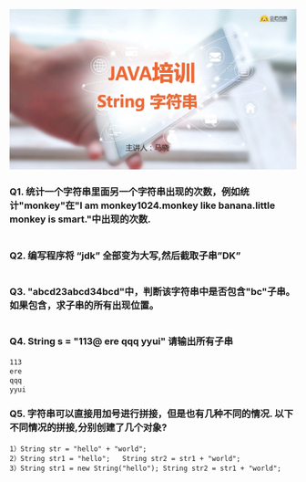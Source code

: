 ![String](https://github.com/kaen98/QmaiJavaHomework/blob/master/images/c7.png)

### Q1.  统计一个字符串里面另一个字符串出现的次数，例如统计"monkey"在"I am monkey1024.monkey like banana.little monkey is smart."中出现的次数.
```java

```
### Q2.  编写程序将 “jdk” 全部变为大写,然后截取子串”DK” 
```java

```
### Q3. "abcd23abcd34bcd"中，判断该字符串中是否包含"bc"子串。如果包含，求子串的所有出现位置。
```java

```
### Q4. String s = "113@ ere qqq yyui" 请输出所有子串 
```
113
ere
qqq
yyui
```

### Q5. 字符串可以直接用加号进行拼接，但是也有几种不同的情况. 以下不同情况的拼接,分别创建了几个对象?
```
1）String str = "hello" + "world";
2）String str1 = "hello";   String str2 = str1 + "world";
3）String str1 = new String("hello"); String str2 = str1 + "world";
```


